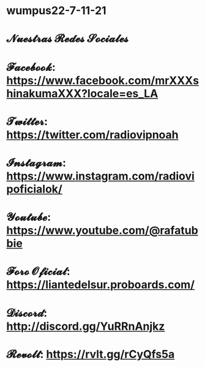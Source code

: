 # wumpus22-7-11-21
# 𝓝𝓾𝓮𝓼𝓽𝓻𝓪𝓼 𝓡𝓮𝓭𝓮𝓼 𝓢𝓸𝓬𝓲𝓪𝓵𝓮𝓼
# 𝓕𝓪𝓬𝓮𝓫𝓸𝓸𝓴: https://www.facebook.com/mrXXXshinakumaXXX?locale=es_LA
# 𝓣𝔀𝓲𝓽𝓽𝓮𝓻: https://twitter.com/radiovipnoah
# 𝓘𝓷𝓼𝓽𝓪𝓰𝓻𝓪𝓶: https://www.instagram.com/radiovipoficialok/
# 𝓨𝓸𝓾𝓽𝓾𝓫𝓮: https://www.youtube.com/@rafatubbie
# 𝓕𝓸𝓻𝓸 𝓞𝓯𝓲𝓬𝓲𝓪𝓵: https://liantedelsur.proboards.com/
# 𝓓𝓲𝓼𝓬𝓸𝓻𝓭: http://discord.gg/YuRRnAnjkz
# 𝓡𝓮𝓿𝓸𝓵𝓽: https://rvlt.gg/rCyQfs5a 

